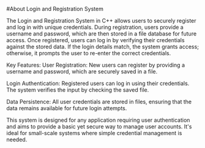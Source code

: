 
 #About Login and Registration System


The Login and Registration System in C++ allows users to securely register and log in with unique credentials. During registration, users provide a username and password, which are then stored in a file database for future access. Once registered, users can log in by verifying their credentials against the stored data. If the login details match, the system grants access; otherwise, it prompts the user to re-enter the correct credentials.

Key Features:
User Registration: New users can register by providing a username and password, which are securely saved in a file.

Login Authentication: Registered users can log in using their credentials. The system verifies the input by checking the saved file.

Data Persistence: All user credentials are stored in files, ensuring that the data remains available for future login attempts.

This system is designed for any application requiring user authentication and aims to provide a basic yet secure way to manage user accounts. It's ideal for small-scale systems where simple credential management is needed.
